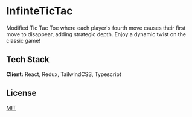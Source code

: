 
# InfinteTicTac

Modified Tic Tac Toe where each player's fourth move causes their first move to disappear, adding strategic depth. Enjoy a dynamic twist on the classic game!


## Tech Stack

**Client:** React, Redux, TailwindCSS, Typescript


## License

[MIT](https://choosealicense.com/licenses/mit/)

